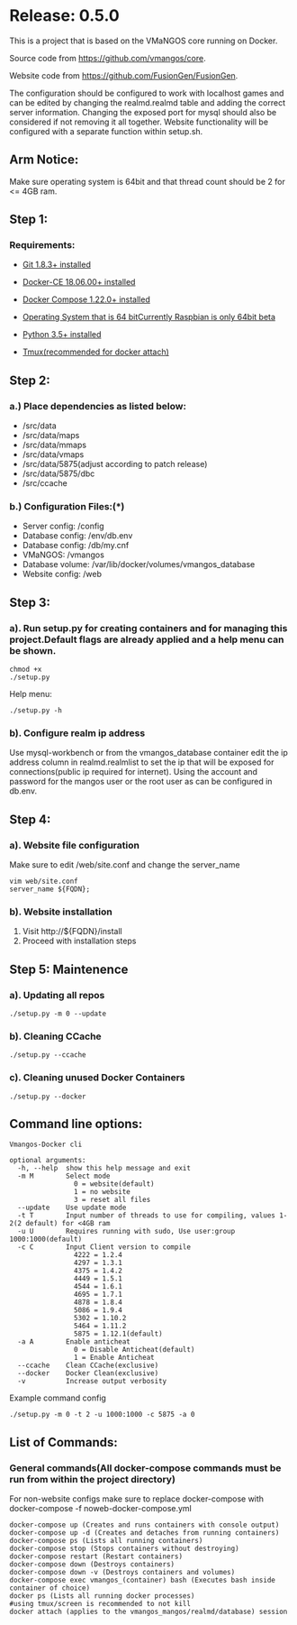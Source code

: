 <h1>Release: 0.5.0</h1>

This is a project that is based on the VMaNGOS core running on Docker. 

Source code from https://github.com/vmangos/core.

Website code from https://github.com/FusionGen/FusionGen.

The configuration should be configured to work with localhost games and can be edited by changing the realmd.realmd table and adding the correct server information.
Changing the exposed port for mysql should also be considered if not removing it all together. Website functionality will be configured with a separate function within setup.sh.

<h2>Arm Notice:</h2>

Make sure operating system is 64bit and that thread count should be 2 for <= 4GB ram.

<h2>Step 1:</h2>
<h3>Requirements:</h3>

* [Git 1.8.3+ installed](https://git-scm.com/)

* [Docker-CE 18.06.00+ installed](https://docs.docker.com/get-docker/)

* [Docker Compose 1.22.0+ installed](https://docs.docker.com/compose/install/)

* [Operating System that is 64 bit](https://en.wikipedia.org/wiki/64-bit_computing)[Currently Raspbian is only 64bit beta](https://www.raspberrypi.org/blog/latest-raspberry-pi-os-update-may-2020/)

* [Python 3.5+ installed](https://www.python.org/downloads/)

* [Tmux(recommended for docker attach)](https://github.com/tmux/tmux/wiki/Getting-Started)

<h2>Step 2:</h2>
<h3> a.) Place dependencies as listed below:</h3> 

* /src/data 
* /src/data/maps
* /src/data/mmaps
* /src/data/vmaps
* /src/data/5875(adjust according to patch release)
* /src/data/5875/dbc
* /src/ccache

<h3>b.) Configuration Files:(*)</h3>

* Server config: 	/config
* Database config: 	/env/db.env
* Database config: 	/db/my.cnf
* VMaNGOS: 		/vmangos
* Database volume: 	/var/lib/docker/volumes/vmangos_database
* Website config: 	/web

<h2>Step 3:</h2>
<h3>a). Run setup.py for creating containers and for managing this project.Default flags are already applied and a help menu can be shown.</h3>
  
```
chmod +x 
./setup.py 
```

Help menu:

```
./setup.py -h
```

<h3>b). Configure realm ip address</h3>
Use mysql-workbench or from the vmangos_database container edit the ip address column in realmd.realmlist to set the ip that will be exposed for connections(public ip required for internet). Using the account and password for the mangos user or the root user as can be configured in db.env. 

<h2>Step 4:</h2>
<h3> a). Website file configuration</h3>

Make sure to edit /web/site.conf and change the server_name

```
vim web/site.conf
server_name ${FQDN};
```

<h3> b). Website installation</h3>

1. Visit http://${FQDN}/install
2. Proceed with installation steps 

<h2>Step 5: Maintenence</h2>
<h3> a). Updating all repos</h3>

```
./setup.py -m 0 --update
```

<h3> b). Cleaning CCache</h3>

```
./setup.py --ccache
```

<h3> c). Cleaning unused Docker Containers</h3>

```
./setup.py --docker
```

<h2> Command line options:</h2>

```
Vmangos-Docker cli

optional arguments:
  -h, --help  show this help message and exit
  -m M        Select mode
              	0 = website(default)
              	1 = no website
              	3 = reset all files
  --update    Use update mode
  -t T        Input number of threads to use for compiling, values 1-2(2 default) for <4GB ram
  -u U        Requires running with sudo, Use user:group 1000:1000(default)
  -c C        Input Client version to compile
              	4222 = 1.2.4
              	4297 = 1.3.1
              	4375 = 1.4.2
              	4449 = 1.5.1
              	4544 = 1.6.1
              	4695 = 1.7.1
              	4878 = 1.8.4
              	5086 = 1.9.4
              	5302 = 1.10.2
              	5464 = 1.11.2
              	5875 = 1.12.1(default)
  -a A        Enable anticheat
              	0 = Disable Anticheat(default)
              	1 = Enable Anticheat
  --ccache    Clean CCache(exclusive)
  --docker    Docker Clean(exclusive)
  -v          Increase output verbosity
```

Example command config

```
./setup.py -m 0 -t 2 -u 1000:1000 -c 5875 -a 0 
```

<h2>List of Commands:</h2>
<h3>General commands(All docker-compose commands must be run from within the project directory)</h3>

For non-website configs make sure to replace docker-compose with docker-compose -f noweb-docker-compose.yml

```
docker-compose up (Creates and runs containers with console output)
docker-compose up -d (Creates and detaches from running containers)
docker-compose ps (Lists all running containers)
docker-compose stop (Stops containers without destroying)
docker-compose restart (Restart containers)
docker-compose down (Destroys containers)
docker-compose down -v (Destroys containers and volumes)
docker-compose exec vmangos_(container) bash (Executes bash inside container of choice)
docker ps (Lists all running docker processes)
#using tmux/screen is recommended to not kill
docker attach (applies to the vmangos_mangos/realmd/database) session
```
